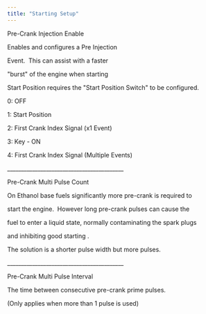 ```yaml
---
title: "Starting Setup"
---
```


Pre-Crank Injection Enable


Enables and configures a Pre Injection

Event.&nbsp; This can assist with a faster

"burst" of the engine when starting


Start Position requires the "Start Position Switch" to be configured.



&#48;: OFF

&#49;: Start Position

&#50;: First Crank Index Signal (x1 Event)

&#51;: Key - ON

&#52;: First Crank Index Signal (Multiple Events)


\_\_\_\_\_\_\_\_\_\_\_\_\_\_\_\_\_\_\_\_\_\_\_\_\_\_\_\_\_\_\_\_\_\_\_\_\_\_\_\_\_\_


Pre-Crank Multi Pulse Count


On Ethanol base fuels significantly more pre-crank is required to&nbsp;

start the engine.&nbsp; However long pre-crank pulses can cause the&nbsp;

fuel to enter a liquid state, normally contaminating the spark plugs

and inhibiting good starting .&nbsp;


The solution is a shorter pulse width but more pulses.


\_\_\_\_\_\_\_\_\_\_\_\_\_\_\_\_\_\_\_\_\_\_\_\_\_\_\_\_\_\_\_\_\_\_\_\_\_\_\_\_\_\_


Pre-Crank Multi Pulse Interval


The time between consecutive pre-crank prime pulses.

(Only applies when more than 1 pulse is used)

